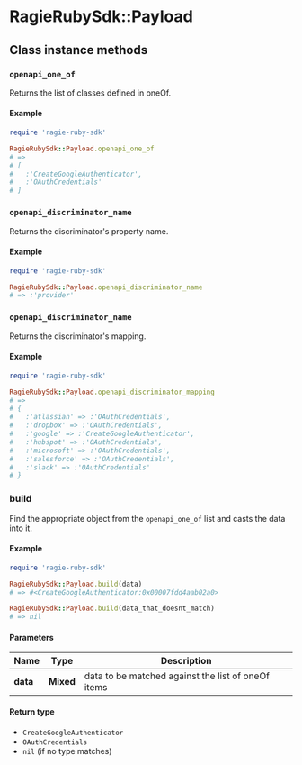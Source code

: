 # RagieRubySdk::Payload

## Class instance methods

### `openapi_one_of`

Returns the list of classes defined in oneOf.

#### Example

```ruby
require 'ragie-ruby-sdk'

RagieRubySdk::Payload.openapi_one_of
# =>
# [
#   :'CreateGoogleAuthenticator',
#   :'OAuthCredentials'
# ]
```

### `openapi_discriminator_name`

Returns the discriminator's property name.

#### Example

```ruby
require 'ragie-ruby-sdk'

RagieRubySdk::Payload.openapi_discriminator_name
# => :'provider'
```

### `openapi_discriminator_name`

Returns the discriminator's mapping.

#### Example

```ruby
require 'ragie-ruby-sdk'

RagieRubySdk::Payload.openapi_discriminator_mapping
# =>
# {
#   :'atlassian' => :'OAuthCredentials',
#   :'dropbox' => :'OAuthCredentials',
#   :'google' => :'CreateGoogleAuthenticator',
#   :'hubspot' => :'OAuthCredentials',
#   :'microsoft' => :'OAuthCredentials',
#   :'salesforce' => :'OAuthCredentials',
#   :'slack' => :'OAuthCredentials'
# }
```

### build

Find the appropriate object from the `openapi_one_of` list and casts the data into it.

#### Example

```ruby
require 'ragie-ruby-sdk'

RagieRubySdk::Payload.build(data)
# => #<CreateGoogleAuthenticator:0x00007fdd4aab02a0>

RagieRubySdk::Payload.build(data_that_doesnt_match)
# => nil
```

#### Parameters

| Name | Type | Description |
| ---- | ---- | ----------- |
| **data** | **Mixed** | data to be matched against the list of oneOf items |

#### Return type

- `CreateGoogleAuthenticator`
- `OAuthCredentials`
- `nil` (if no type matches)

